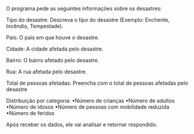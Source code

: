 O programa pede as seguintes informações sobre os desastres:

Tipo do desastre: Descreva o tipo do desastre (Exemplo: Enchente, Incêndio, Tempestade).

País: O país em que houve o desastre.

Cidade: A cidade afetada pelo desastre.

Bairro: O bairro afetado pelo desastre.

Rua: A rua afetada pelo desastre.

Total de pessoas afetadas: Preencha com o total de pessoas afetadas pelo desastre

Distribuição por categoria:
	•Número de crianças
	•Número de adultos
	•Número de idosos
	•Número de pessoas com mobilidade reduzida
	•Número de feridos

Após receber os dados, ele vai analisar e retornar respondido.

